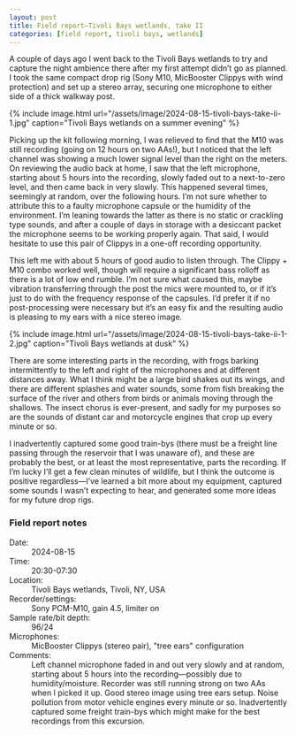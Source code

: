```yaml
---
layout: post
title: Field report—Tivoli Bays wetlands, take II
categories: [field report, tivoli bays, wetlands]
---
```


A couple of days ago I went back to the Tivoli Bays wetlands to try and capture the night ambience there after my first attempt didn’t go as planned. <!--more-->I took the same compact drop rig (Sony M10, MicBooster Clippys with wind protection) and set up a stereo array, securing one microphone to either side of a thick walkway post.

{% include image.html url="/assets/image/2024-08-15-tivoli-bays-take-ii-1.jpg" caption="Tivoli Bays wetlands on a summer evening" %}

Picking up the kit following morning, I was relieved to find that the M10 was still recording (going on 12 hours on two AAs!), but I noticed that the left channel was showing a much lower signal level than the right on the meters. On reviewing the audio back at home, I saw that the left microphone, starting about 5 hours into the recording, slowly faded out to a next-to-zero level, and then came back in very slowly. This happened several times, seemingly at random, over the following hours. I’m not sure whether to attribute this to a faulty microphone capsule or the humidity of the environment. I’m leaning towards the latter as there is no static or crackling type sounds, and after a couple of days in storage with a desiccant packet the microphone seems to be working properly again. That said, I would hesitate to use this pair of Clippys in a one-off recording opportunity.

This left me with about 5 hours of good audio to listen through. The Clippy + M10 combo worked well, though will require a significant bass rolloff as there is a lot of low end rumble. I’m not sure what caused this, maybe vibration transferring through the post the mics were mounted to, or if it’s just to do with the frequency response of the capsules. I’d prefer it if no post-processing were necessary but it’s an easy fix and the resulting audio is pleasing to my ears with a nice stereo image.

{% include image.html url="/assets/image/2024-08-15-tivoli-bays-take-ii-1-2.jpg" caption="Tivoli Bays wetlands at dusk" %}

There are some interesting parts in the recording, with frogs barking intermittently to the left and right of the microphones and at different distances away. What I think might be a large bird shakes out its wings, and there are different splashes and water sounds, some from fish breaking the surface of the river and others from birds or animals moving through the shallows. The insect chorus is ever-present, and sadly for my purposes so are the sounds of distant car and motorcycle engines that crop up every minute or so. 

I inadvertently captured some good train-bys (there must be a freight line passing through the reservoir that I was unaware of), and these are probably the best, or at least the most representative, parts the recording. If I’m lucky I’ll get a few clean minutes of wildlife, but I think the outcome is positive regardless—I’ve learned a bit more about my equipment, captured some sounds I wasn’t expecting to hear, and generated some more ideas for my future drop rigs.

<div class="report-notes">
	<h3>Field report notes</h3>
	<dl>
		<dt>Date:</dt> 
			<dd>2024-08-15</dd>
		<dt>Time:</dt> 
			<dd>20:30-07:30</dd>
		<dt>Location:</dt> 
			<dd>Tivoli Bays wetlands, Tivoli, NY, USA</dd>
		<dt>Recorder/settings:</dt> 
			<dd>Sony PCM-M10, gain 4.5, limiter on</dd>
		<dt>Sample rate/bit depth:</dt> 
			<dd>96/24</dd>
		<dt>Microphones:</dt> 
			<dd>MicBooster Clippys (stereo pair), "tree ears" configuration</dd>
		<dt class="details">Comments:</dt> 
			<dd>Left channel microphone faded in and out very slowly and at random, starting about 5 hours into the recording—possibly due to humidity/moisture. Recorder was still running strong on two AAs when I picked it up. Good stereo image using tree ears setup. Noise pollution from motor vehicle engines every minute or so. Inadvertently captured some freight train-bys which might make for the best recordings from this excursion.</dd>
	</dl>
</div>
